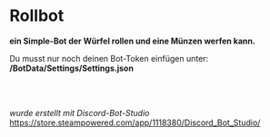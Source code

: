 # Rollbot
**ein Simple-Bot der Würfel rollen und eine Münzen werfen kann.**

Du musst nur noch deinen Bot-Token einfügen unter: <br />
**/BotData/Settings/Settings.json**

<br />
<br />



*wurde erstellt mit Discord-Bot-Studio* <br />
https://store.steampowered.com/app/1118380/Discord_Bot_Studio/
